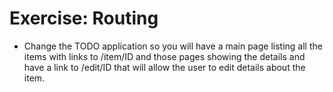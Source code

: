 # Exercise: Routing

* Change the TODO application so you will have a main page listing all the items with links to /item/ID and those pages showing the details and have a link to /edit/ID that will allow the user to edit details about the item.



